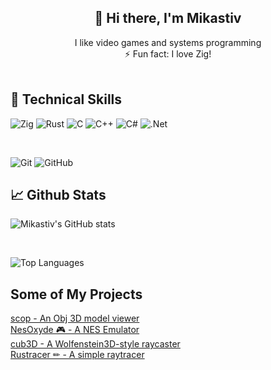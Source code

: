 <h2 align="center">👋 Hi there, I'm Mikastiv</h2>

<div align="center">I like video games and systems programming</div>

<div align="center">⚡ Fun fact: I love Zig!</div>

<br/>

## 💼 Technical Skills

![Zig](https://img.shields.io/badge/zig-%23000000.svg?style=for-the-badge&logo=zig&logoColor=white&color=yellow)
![Rust](https://img.shields.io/badge/rust-%23000000.svg?style=for-the-badge&logo=rust&logoColor=white)
![C](https://img.shields.io/badge/c-%2300599C.svg?style=for-the-badge&logo=c&logoColor=white)
![C++](https://img.shields.io/badge/c++-%2300599C.svg?style=for-the-badge&logo=c%2B%2B&logoColor=white)
![C#](https://img.shields.io/badge/c%23-%23239120.svg?style=for-the-badge&logo=c-sharp&logoColor=white)
![.Net](https://img.shields.io/badge/.NET-5C2D91?style=for-the-badge&logo=.net&logoColor=white)

<br/>

![Git](https://img.shields.io/badge/git-%23F05033.svg?style=for-the-badge&logo=git&logoColor=white)
![GitHub](https://img.shields.io/badge/github-%23121011.svg?style=for-the-badge&logo=github&logoColor=white)

## 📈 Github Stats

![Mikastiv's GitHub stats](https://github-readme-stats.vercel.app/api?username=mikastiv&show_icons=true&theme=radical&hide_border=true)

<br/>

![Top Languages](https://github-readme-stats.vercel.app/api/top-langs/?username=mikastiv&layout=compact&theme=radical&hide_border=true)

## Some of My Projects
<a href="https://github.com/Mikastiv/scop">scop - An Obj 3D model viewer</a>
<br/>
<a href="https://github.com/Mikastiv/NesOxyde">NesOxyde 🎮 - A NES Emulator</a>
<br/>
<a href="https://github.com/Mikastiv/cub3D">cub3D - A Wolfenstein3D-style raycaster</a>
<br/>
<a href="https://github.com/Mikastiv/rustracer">Rustracer ✏ - A simple raytracer</a>
